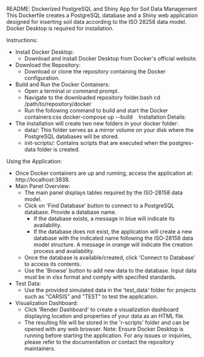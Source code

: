 README: Dockerized PostgreSQL and Shiny App for Soil Data Management
This Dockerfile creates a PostgreSQL database and a Shiny web application designed for inserting soil data according to the ISO 28258 data model. Docker Desktop is required for installation.

Instructions:
* Install Docker Desktop:
    * Download and install Docker Desktop from Docker's official website.
* Download the Repository:
    * Download or clone the repository containing the Docker configuration.
* Build and Run the Docker Containers:
    * Open a terminal or command prompt.
    * Navigate to the downloaded repository folder.bash cd /path/to/repository/docker  
    * Run the following command to build and start the Docker containers:css docker-compose up --build   
Installation Details:
* The installation will create two new folders in your docker folder:
    * data/: This folder serves as a mirror volume on your disk where the PostgreSQL databases will be stored.
    * init-scripts/: Contains scripts that are executed when the postgres-data folder is created.

Using the Application:
* Once Docker containers are up and running, access the application at: http://localhost:3838.
* Main Panel Overview:
    * The main panel displays tables required by the ISO-28158 data model.
    * Click on 'Find Database' button to connect to a PostgreSQL database. Provide a database name.
        * If the database exists, a message in blue will indicate its availability.
        * If the database does not exist, the application will create a new database with the indicated name following the ISO-28158 data model structure. A message in orange will indicate the creation process and availability.
    * Once the database is available/created, click 'Connect to Database' to access its contents.
    * Use the 'Browse' button to add new data to the database. Input data must be in xlsx format and comply with specified standards.
* Test Data:
    * Use the provided simulated data in the 'test_data' folder for projects such as "CARSIS" and "TEST" to test the application.
* Visualization Dashboard:
    * Click 'Render Dashboard' to create a visualization dashboard displaying location and properties of your data as an HTML file.
    * The resulting file will be stored in the 'r-scripts' folder and can be opened with any web browser.
Note: Ensure Docker Desktop is running before starting the application. For any issues or inquiries, please refer to the documentation or contact the repository maintainers.
